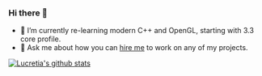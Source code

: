 ### Hi there 👋

<!--
**Lucretia/Lucretia** is a ✨ _special_ ✨ repository because its `README.md` (this file) appears on your GitHub profile.

Here are some ideas to get you started:

- 🔭 I’m currently working on ...
- 🌱 I’m currently learning ...
- 👯 I’m looking to collaborate on ...
- 🤔 I’m looking for help with ...
- 💬 Ask me about ...
- 📫 How to reach me: ...
- 😄 Pronouns: ...
- ⚡ Fun fact: ...
-->

- 🌱 I’m currently re-learning modern C++ and OpenGL, starting with 3.3 core profile.
- 💬 Ask me about how you can [hire me](https://www.6prog.com/profile/public/luke-a-guest) to work on any of my projects.

<a href="https://github.com/Lucretia">
  <img align="center" src="https://github-readme-stats.vercel.app/api?username=lucretia&show_icons=true&theme=dark" alt="Lucretia's github stats"/>
</a>

